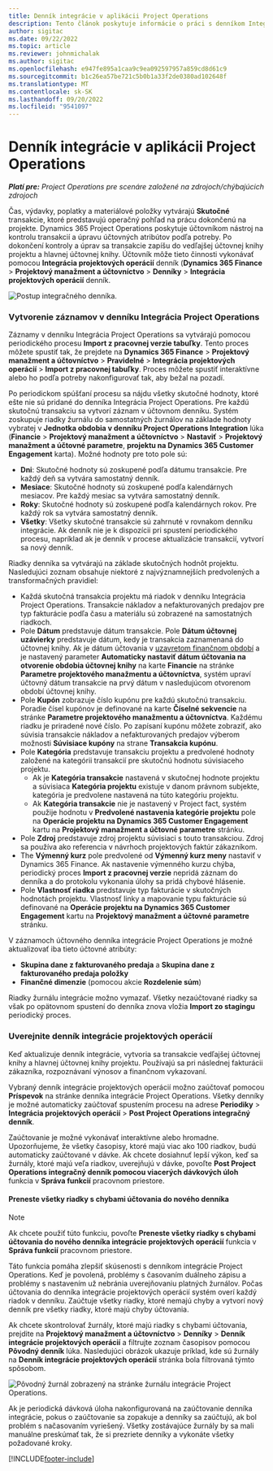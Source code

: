 ```yaml
---
title: Denník integrácie v aplikácii Project Operations
description: Tento článok poskytuje informácie o práci s denníkom Integration v Project Operations.
author: sigitac
ms.date: 09/22/2022
ms.topic: article
ms.reviewer: johnmichalak
ms.author: sigitac
ms.openlocfilehash: e947fe895a1caa9c9ea092597957a859cd8d61c9
ms.sourcegitcommit: b1c26ea57be721c5b0b1a33f2de0380ad102648f
ms.translationtype: MT
ms.contentlocale: sk-SK
ms.lasthandoff: 09/20/2022
ms.locfileid: "9541097"
---
```

# <a name="integration-journal-in-project-operations"></a>Denník integrácie v aplikácii Project Operations

_**Platí pre:** Project Operations pre scenáre založené na zdrojoch/chýbajúcich zdrojoch_

Čas, výdavky, poplatky a materiálové položky vytvárajú **Skutočné** transakcie, ktoré predstavujú operačný pohľad na prácu dokončenú na projekte. Dynamics 365 Project Operations poskytuje účtovníkom nástroj na kontrolu transakcií a úpravu účtovných atribútov podľa potreby. Po dokončení kontroly a úprav sa transakcie zapíšu do vedľajšej účtovnej knihy projektu a hlavnej účtovnej knihy. Účtovník môže tieto činnosti vykonávať pomocou **Integrácia projektových operácií** denník (**Dynamics 365 Finance** > **Projektový manažment a účtovníctvo** > **Denníky** > **Integrácia projektových operácií** denník.

![Postup integračného denníka.](./media/IntegrationJournal.png)

### <a name="create-records-in-the-project-operations-integration-journal"></a>Vytvorenie záznamov v denníku Integrácia Project Operations

Záznamy v denníku Integrácia Project Operations sa vytvárajú pomocou periodického procesu **Import z pracovnej verzie tabuľky**. Tento proces môžete spustiť tak, že prejdete na **Dynamics 365 Finance** > **Projektový manažment a účtovníctvo** > **Pravidelné** > **Integrácia projektových operácií** > **Import z pracovnej tabuľky**. Proces môžete spustiť interaktívne alebo ho podľa potreby nakonfigurovať tak, aby bežal na pozadí.

Po periodickom spúšťaní procesu sa nájdu všetky skutočné hodnoty, ktoré ešte nie sú pridané do denníka Integrácia Project Operations. Pre každú skutočnú transakciu sa vytvorí záznam v účtovnom denníku.
Systém zoskupuje riadky žurnálu do samostatných žurnálov na základe hodnoty vybratej v **Jednotka obdobia v denníku Project Operations Integration** lúka (**Financie** > **Projektový manažment a účtovníctvo** > **Nastaviť** > **Projektový manažment a účtovné parametre**, **projektu na Dynamics 365 Customer Engagement** karta). Možné hodnoty pre toto pole sú:

  - **Dni**: Skutočné hodnoty sú zoskupené podľa dátumu transakcie. Pre každý deň sa vytvára samostatný denník.
  - **Mesiace**: Skutočné hodnoty sú zoskupené podľa kalendárnych mesiacov. Pre každý mesiac sa vytvára samostatný denník.
  - **Roky**: Skutočné hodnoty sú zoskupené podľa kalendárnych rokov. Pre každý rok sa vytvára samostatný denník.
  - **Všetky**: Všetky skutočné transakcie sú zahrnuté v rovnakom denníku integrácie. Ak denník nie je k dispozícii pri spustení periodického procesu, napríklad ak je denník v procese aktualizácie transakcií, vytvorí sa nový denník.

Riadky denníka sa vytvárajú na základe skutočných hodnôt projektu. Nasledujúci zoznam obsahuje niektoré z najvýznamnejších predvolených a transformačných pravidiel:

  - Každá skutočná transakcia projektu má riadok v denníku Integrácia Project Operations. Transakcie nákladov a nefakturovaných predajov pre typ fakturácie podľa času a materiálu sú zobrazené na samostatných riadkoch.
  - Pole **Dátum** predstavuje dátum transakcie. Pole **Dátum účtovnej uzávierky** predstavuje dátum, kedy je transakcia zaznamenaná do účtovnej knihy. Ak je dátum účtovania v [uzavretom finančnom období](/dynamics365/finance/general-ledger/close-general-ledger-at-period-end) a je nastavený parameter **Automaticky nastaviť dátum účtovania na otvorenie obdobia účtovnej knihy** na karte **Financie** na stránke **Parametre projektového manažmentu a účtovníctva**, systém upraví účtovný dátum transakcie na prvý dátum v nasledujúcom otvorenom období účtovnej knihy.
  - Pole **Kupón** zobrazuje číslo kupónu pre každú skutočnú transakciu. Poradie čísel kupónov je definované na karte **Číselné sekvencie** na stránke **Parametre projektového manažmentu a účtovníctva**. Každému riadku je priradené nové číslo. Po zapísaní kupónu môžete zobraziť, ako súvisia transakcie nákladov a nefakturovaných predajov výberom možnosti **Súvisiace kupóny** na strane **Transakcia kupónu**.
  - Pole **Kategória** predstavuje transakciu projektu a predvolené hodnoty založené na kategórii transakcií pre skutočnú hodnotu súvisiaceho projektu.
    - Ak je **Kategória transakcie** nastavená v skutočnej hodnote projektu a súvisiaca **Kategória projektu** existuje v danom právnom subjekte, kategória je predvolene nastavená na túto kategóriu projektu.
    - Ak **Kategória transakcie** nie je nastavený v Project fact, systém použije hodnotu v **Predvolené nastavenia kategórie projektu** pole na **Operácie projektu na Dynamics 365 Customer Engagement** kartu na **Projektový manažment a účtovné parametre** stránku.
  - Pole **Zdroj** predstavuje zdroj projektu súvisiaci s touto transakciou. Zdroj sa používa ako referencia v návrhoch projektových faktúr zákazníkom.
  - The **Výmenný kurz** pole predvolené od **Výmenný kurz meny** nastaviť v Dynamics 365 Finance. Ak nastavenie výmenného kurzu chýba, periodický proces **Import z pracovnej verzie** nepridá záznam do denníka a do protokolu vykonania úlohy sa pridá chybové hlásenie.
  - Pole **Vlastnosť riadka** predstavuje typ fakturácie v skutočných hodnotách projektu. Vlastnosť linky a mapovanie typu fakturácie sú definované na **Operácie projektu na Dynamics 365 Customer Engagement** kartu na **Projektový manažment a účtovné parametre** stránku.

V záznamoch účtovného denníka integrácie Project Operations je možné aktualizovať iba tieto účtovné atribúty:

- **Skupina dane z fakturovaného predaja** a **Skupina dane z fakturovaného predaja položky**
- **Finančné dimenzie** (pomocou akcie **Rozdelenie súm**)

Riadky žurnálu integrácie možno vymazať. Všetky nezaúčtované riadky sa však po opätovnom spustení do denníka znova vložia **Import zo stagingu** periodický proces.

### <a name="post-the-project-operations-integration-journal"></a>Uverejnite denník integrácie projektových operácií

Keď aktualizuje denník integrácie, vytvoria sa transakcie vedľajšej účtovnej knihy a hlavnej účtovnej knihy projektu. Používajú sa pri následnej fakturácii zákazníka, rozpoznávaní výnosov a finančnom vykazovaní.

Vybraný denník integrácie projektových operácií možno zaúčtovať pomocou **Príspevok** na stránke denníka integrácie Project Operations. Všetky denníky je možné automaticky zaúčtovať spustením procesu na adrese **Periodiky** > **Integrácia projektových operácií** > **Post Project Operations integračný denník**.

Zaúčtovanie je možné vykonávať interaktívne alebo hromadne. Upozorňujeme, že všetky časopisy, ktoré majú viac ako 100 riadkov, budú automaticky zaúčtované v dávke. Ak chcete dosiahnuť lepší výkon, keď sa žurnály, ktoré majú veľa riadkov, uverejňujú v dávke, povoľte **Post Project Operations integračný denník pomocou viacerých dávkových úloh** funkcia v **Správa funkcií** pracovnom priestore. 

#### <a name="transfer-all-lines-that-have-posting-errors-to-a-new-journal"></a>Preneste všetky riadky s chybami účtovania do nového denníka

> [!NOTE]
> Ak chcete použiť túto funkciu, povoľte **Preneste všetky riadky s chybami účtovania do nového denníka integrácie projektových operácií** funkcia v **Správa funkcií** pracovnom priestore.

Táto funkcia pomáha zlepšiť skúsenosti s denníkom integrácie Project Operations. Keď je povolená, problémy s časovaním duálneho zápisu a problémy s nastavením už nebránia uverejňovaniu platných žurnálov. Počas účtovania do denníka integrácie projektových operácií systém overí každý riadok v denníku. Zaúčtuje všetky riadky, ktoré nemajú chyby a vytvorí nový denník pre všetky riadky, ktoré majú chyby účtovania.

Ak chcete skontrolovať žurnály, ktoré majú riadky s chybami účtovania, prejdite na **Projektový manažment a účtovníctvo** \> **Denníky** \> **Denník integrácie projektových operácií** a filtrujte zoznam časopisov pomocou **Pôvodný denník** lúka. Nasledujúci obrázok ukazuje príklad, kde sú žurnály na **Denník integrácie projektových operácií** stránka bola filtrovaná týmto spôsobom.

![Pôvodný žurnál zobrazený na stránke žurnálu integrácie Project Operations.](./media/transferLines-originalJournal.png)

Ak je periodická dávková úloha nakonfigurovaná na zaúčtovanie denníka integrácie, pokus o zaúčtovanie sa zopakuje a denníky sa zaúčtujú, ak bol problém s načasovaním vyriešený. Všetky zostávajúce žurnály by sa mali manuálne preskúmať tak, že si prezriete denníky a vykonáte všetky požadované kroky.

[!INCLUDE[footer-include](../includes/footer-banner.md)]
